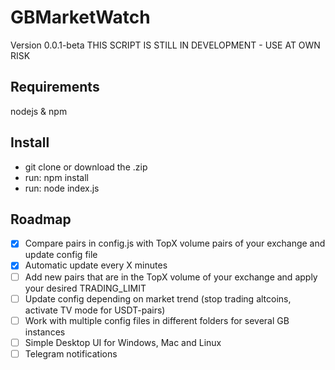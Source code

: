 # GBMarketWatch
Version 0.0.1-beta
THIS SCRIPT IS STILL IN DEVELOPMENT - USE AT OWN RISK

## Requirements
nodejs & npm

## Install
- git clone or download the .zip
- run: npm install
- run: node index.js

## Roadmap
- [x] Compare pairs in config.js with TopX volume pairs of your exchange and update config file
- [x] Automatic update every X minutes
- [ ] Add new pairs that are in the TopX volume of your exchange and apply your desired TRADING_LIMIT
- [ ] Update config depending on market trend (stop trading altcoins, activate TV mode for USDT-pairs)
- [ ] Work with multiple config files in different folders for several GB instances
- [ ] Simple Desktop UI for Windows, Mac and Linux
- [ ] Telegram notifications
